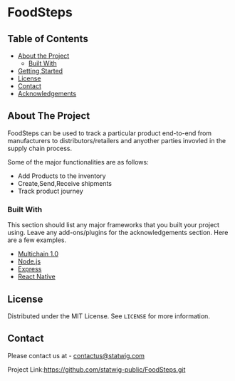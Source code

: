 # FoodSteps

<!-- TABLE OF CONTENTS -->
## Table of Contents

* [About the Project](#about-the-project)
  * [Built With](#built-with)
* [Getting Started](#getting-started)
* [License](#license)
* [Contact](#contact)
* [Acknowledgements](#acknowledgements)



<!-- ABOUT THE PROJECT -->
## About The Project
FoodSteps can be used to track a particular product end-to-end from manufacturers to distributors/retailers and anyother parties invovled in the supply chain process.

Some of the major functionalities are as follows:
* Add Products to the inventory
* Create,Send,Receive shipments
* Track product journey


### Built With
This section should list any major frameworks that you built your project using. Leave any add-ons/plugins for the acknowledgements section. Here are a few examples.
* [Multichain 1.0](https://www.multichain.com)
* [Node.js](https://nodejs.org)
* [Express](https://expressjs.com)
* [React Native](https://facebook.github.io/react-native/)


<!-- LICENSE -->
## License

Distributed under the MIT License. See `LICENSE` for more information.



<!-- CONTACT -->
## Contact

Please contact us at - contactus@statwig.com

Project Link:https://github.com/statwig-public/FoodSteps.git










